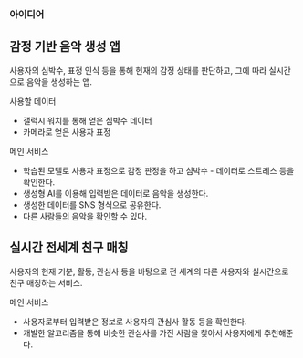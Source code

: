 ### 아이디어

## **감정 기반 음악 생성 앱**
사용자의 심박수, 표정 인식 등을 통해 현재의 감정 상태를 판단하고, 그에 따라 실시간으로 음악을 생성하는 앱.

사용할 데이터
- 갤럭시 워치를 통해 얻은 심박수 데이터
- 카메라로 얻은 사용자 표정

메인 서비스
- 학습된 모델로 사용자 표정으로 감정 판정을 하고 심박수 - 데이터로 스트레스 등을 확인한다.
- 생성형 AI를 이용해 입력받은 데이터로 음악을 생성한다.
- 생성한 데이터를 SNS 형식으로 공유한다.
- 다른 사람들의 음악을 확인할 수 있다.


## **실시간 전세계 친구 매칭** 
사용자의 현재 기분, 활동, 관심사 등을 바탕으로 전 세계의 다른 사용자와 실시간으로 친구 매칭하는 서비스.

메인 서비스
- 사용자로부터 입력받은 정보로 사용자의 관심사 활동 등을 확인한다.
- 개발한 알고리즘을 통해 비슷한 관심사를 가진 사람을 찾아서 사용자에게 추천해준다.

